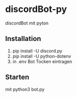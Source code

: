 # discordBot-py
discordBot mit pyton

## Installation
1. pip install -U discord.py
2. pip install -U python-dotenv
3. in .env Bot Tocken eintragen

## Starten
mit python3 bot.py